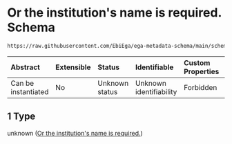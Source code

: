 # Or the institution's name is required. Schema

```txt
https://raw.githubusercontent.com/EbiEga/ega-metadata-schema/main/schemas/EGA.common-definitions.json#/definitions/contact_details/anyOf/1
```



| Abstract            | Extensible | Status         | Identifiable            | Custom Properties | Additional Properties | Access Restrictions | Defined In                                                                                           |
| :------------------ | :--------- | :------------- | :---------------------- | :---------------- | :-------------------- | :------------------ | :--------------------------------------------------------------------------------------------------- |
| Can be instantiated | No         | Unknown status | Unknown identifiability | Forbidden         | Allowed               | none                | [EGA.common-definitions.json\*](../../../schemas/EGA.common-definitions.json "open original schema") |

## 1 Type

unknown ([Or the institution's name is required.](ega-12-definitions-contact-details-anyof-or-the-institutions-name-is-required.md))
